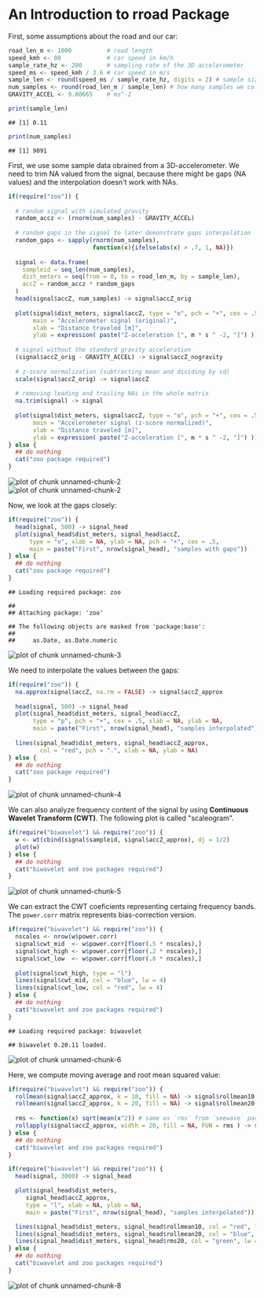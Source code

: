 <!--
%\VignetteEngine{knitr::docco_linear}
%\VignetteIndexEntry{Road Condition Analysis}
-->

An Introduction to **rroad** Package
=======================================



First, some assumptions about the road and our car:

```r
road_len_m <- 1000          # road length
speed_kmh <- 80             # car speed in km/h
sample_rate_hz <- 200       # sampling rate of the 3D accelerometer
speed_ms <- speed_kmh / 3.6 # car speed in m/s
sample_len <- round(speed_ms / sample_rate_hz, digits = 2) # sample size
num_samples <- round(road_len_m / sample_len) # how many samples we collected
GRAVITY_ACCEL <- 9.80665    # ms^-2

print(sample_len)
```

```
## [1] 0.11
```

```r
print(num_samples)
```

```
## [1] 9091
```

First, we use some sample data obrained from a 3D-accelerometer. We need to trim
NA valued from the signal, because there might be gaps (NA values) and the
interpolation doesn't work with NAs.


```r
if(require("zoo")) {
  
  # random signal with simulated gravity
  random_accz <- (rnorm(num_samples) - GRAVITY_ACCEL)
  
  # random gaps in the signal to later demonstrate gaps interpolation
  random_gaps <- sapply(rnorm(num_samples),
                        function(x){ifelse(abs(x) > .7, 1, NA)})
  
  signal <- data.frame(
    sampleid = seq_len(num_samples),
    dist_meters = seq(from = 0, to = road_len_m, by = sample_len),
    accZ = random_accz * random_gaps
  )
  head(signal$accZ, num_samples) -> signal$accZ_orig
  
  plot(signal$dist_meters, signal$accZ, type = "o", pch = "+", cex = .5,
       main = "Accelerometer signal (original)",
       xlab = "Distance traveled [m]",
       ylab = expression( paste("Z-acceleration [", m * s ^ -2, "]") ))
  
  # signal without the standard gravity acceleration
  (signal$accZ_orig - GRAVITY_ACCEL) -> signal$accZ_nogravity
  
  # z-score normalization (subtracting mean and dividing by sd)
  scale(signal$accZ_orig) -> signal$accZ
  
  # removing leading and trailing NAs in the whole matrix
  na.trim(signal) -> signal
  
  plot(signal$dist_meters, signal$accZ, type = "o", pch = "+", cex = .5,
       main = "Accelerometer signal (z-score normalized)",
       xlab = "Distance traveled [m]",
       ylab = expression( paste("Z-acceleration [", m * s ^ -2, "]") ))
} else {
  ## do nothing
  cat("zoo package required")
}
```

<img src="figure/unnamed-chunk-2-1.png" title="plot of chunk unnamed-chunk-2" alt="plot of chunk unnamed-chunk-2" style="display:block; margin: auto" style="display: block; margin: auto;" /><img src="figure/unnamed-chunk-2-2.png" title="plot of chunk unnamed-chunk-2" alt="plot of chunk unnamed-chunk-2" style="display:block; margin: auto" style="display: block; margin: auto;" />

Now, we look at the gaps closely:

```r
if(require("zoo")) {
  head(signal, 500) -> signal_head
  plot(signal_head$dist_meters, signal_head$accZ,
      type = "o", xlab = NA, ylab = NA, pch = "+", cex = .5,
      main = paste("First", nrow(signal_head), "samples with gaps"))
} else {
  ## do nothing
  cat("zoo package required")
}
```

```
## Loading required package: zoo
```

```
## 
## Attaching package: 'zoo'
```

```
## The following objects are masked from 'package:base':
## 
##     as.Date, as.Date.numeric
```

<img src="figure/unnamed-chunk-3-1.png" title="plot of chunk unnamed-chunk-3" alt="plot of chunk unnamed-chunk-3" style="display:block; margin: auto" style="display: block; margin: auto;" />

We need to interpolate the values between the gaps:

```r
if(require("zoo")) {
  na.approx(signal$accZ, na.rm = FALSE) -> signal$accZ_approx
  
  head(signal, 500) -> signal_head
  plot(signal_head$dist_meters, signal_head$accZ,
       type = "p", pch = "+", cex = .5, xlab = NA, ylab = NA,
       main = paste("First", nrow(signal_head), "samples interpolated"))
  
  lines(signal_head$dist_meters, signal_head$accZ_approx,
         col = "red", pch = ".", xlab = NA, ylab = NA)
} else {
  ## do nothing
  cat("zoo package required")
}
```

<img src="figure/unnamed-chunk-4-1.png" title="plot of chunk unnamed-chunk-4" alt="plot of chunk unnamed-chunk-4" style="display:block; margin: auto" style="display: block; margin: auto;" />

We can also analyze frequency content of the signal by using **Continuous 
Wavelet Transform (CWT)**. The following plot is called "scaleogram".


```r
if(require("biwavelet") && require("zoo")) {
  w <- wt(cbind(signal$sampleid, signal$accZ_approx), dj = 1/2)
  plot(w)
} else {
  ## do nothing
  cat("biwavelet and zoo packages required")
}
```

<img src="figure/unnamed-chunk-5-1.png" title="plot of chunk unnamed-chunk-5" alt="plot of chunk unnamed-chunk-5" style="display:block; margin: auto" style="display: block; margin: auto;" />

We can extract the CWT coeficients representing certaing frequency bands.
The `power.corr` matrix represents bias-correction version.

```r
if(require("biwavelet") && require("zoo")) {
  nscales <- nrow(w$power.corr)
  signal$cwt_mid  <- w$power.corr[floor(.5 * nscales),]
  signal$cwt_high <- w$power.corr[floor(.2 * nscales),]
  signal$cwt_low  <- w$power.corr[floor(.8 * nscales),]
  
  plot(signal$cwt_high, type = "l")
  lines(signal$cwt_mid, col = "blue", lw = 4)
  lines(signal$cwt_low, col = "red", lw = 4)
} else {
  ## do nothing
  cat("biwavelet and zoo packages required")
}
```

```
## Loading required package: biwavelet
```

```
## biwavelet 0.20.11 loaded.
```

<img src="figure/unnamed-chunk-6-1.png" title="plot of chunk unnamed-chunk-6" alt="plot of chunk unnamed-chunk-6" style="display:block; margin: auto" style="display: block; margin: auto;" />

Here, we compute moving average and root mean squared value:


```r
if(require("biwavelet") && require("zoo")) {
  rollmean(signal$accZ_approx, k = 10, fill = NA) -> signal$rollmean10
  rollmean(signal$accZ_approx, k = 20, fill = NA) -> signal$rollmean20
  
  rms <- function(x) sqrt(mean(x^2)) # same as `rms` from `seewave` package
  rollapply(signal$accZ_approx, width = 20, fill = NA, FUN = rms ) -> signal$rms20
} else {
  ## do nothing
  cat("biwavelet and zoo packages required")
}
```


```r
if(require("biwavelet") && require("zoo")) {
  head(signal, 3000) -> signal_head

  plot(signal_head$dist_meters,
     signal_head$accZ_approx,
     type = "l", xlab = NA, ylab = NA,
     main = paste("First", nrow(signal_head), "samples interpolated"))

  lines(signal_head$dist_meters, signal_head$rollmean10, col = "red", lw = 3)
  lines(signal_head$dist_meters, signal_head$rollmean20, col = "blue", lw = 3)
  lines(signal_head$dist_meters, signal_head$rms20, col = "green", lw = 3)
} else {
  ## do nothing
  cat("biwavelet and zoo packages required")
}
```

<img src="figure/unnamed-chunk-8-1.png" title="plot of chunk unnamed-chunk-8" alt="plot of chunk unnamed-chunk-8" style="display:block; margin: auto" style="display: block; margin: auto;" />
